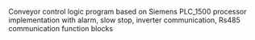 Conveyor control logic program based on Siemens PLC_1500 processor implementation with alarm, slow stop, inverter communication, Rs485 communication function blocks
